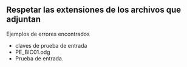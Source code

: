 ﻿## Respetar las extensiones de los archivos que adjuntan
Ejemplos de errores encontrados
* claves de prueba de entrada
* PE_BIC01.odg
* Prueba de entrada.